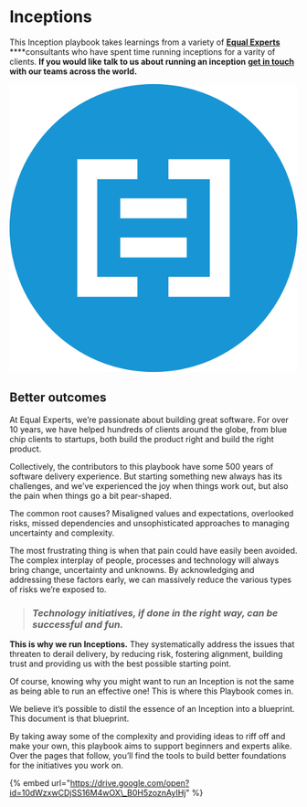# Inceptions

This Inception playbook takes learnings from a variety of [**Equal Experts**](www.equalexperts.com) ****consultants who have spent time running inceptions for a varity of clients.  **If you would like talk to us about running an inception** [**get in touch**](https://www.equalexperts.com/contact-us/) **with our teams across the world.**   

![Equal Experts](.gitbook/assets/equal_experts_mark_rgb_blue_circle-598x598-cce7982.jpg)

## Better outcomes

At Equal Experts, we’re passionate about building great software. For over 10 years, we have helped hundreds of clients around the globe, from blue chip clients to startups, both build the product right and build the right product.

Collectively, the contributors to this playbook have some 500 years of software delivery experience. But starting something new always has its challenges, and we’ve experienced the joy when things work out, but also the pain when things go a bit pear-shaped.

The common root causes? Misaligned values and expectations, overlooked risks, missed dependencies and unsophisticated approaches to managing uncertainty and complexity.

The most frustrating thing is when that pain could have easily been avoided. The complex interplay of people, processes and technology will always bring change, uncertainty and unknowns. By acknowledging and addressing these factors early, we can massively reduce the various types of risks we’re exposed to.

> ### _Technology initiatives, if done in the right way, can be successful and fun._

**This is why we run Inceptions.** They systematically address the issues that threaten to derail delivery, by reducing risk, fostering alignment, building  trust and providing us with the best possible starting point.

Of course, knowing why you might want to run an Inception is not the same as being able to run an effective one! This is where this Playbook comes in.

We believe it’s possible to distil the essence of an Inception into a blueprint. This document is that blueprint.

By taking away some of the complexity and providing ideas to riff off and make your own, this playbook aims to support beginners and experts alike. Over the pages that follow, you’ll find the tools to build better foundations for the initiatives you work on.  


{% embed url="https://drive.google.com/open?id=10dWzxwCDjSS16M4wOX\_B0H5zoznAyIHj" %}



